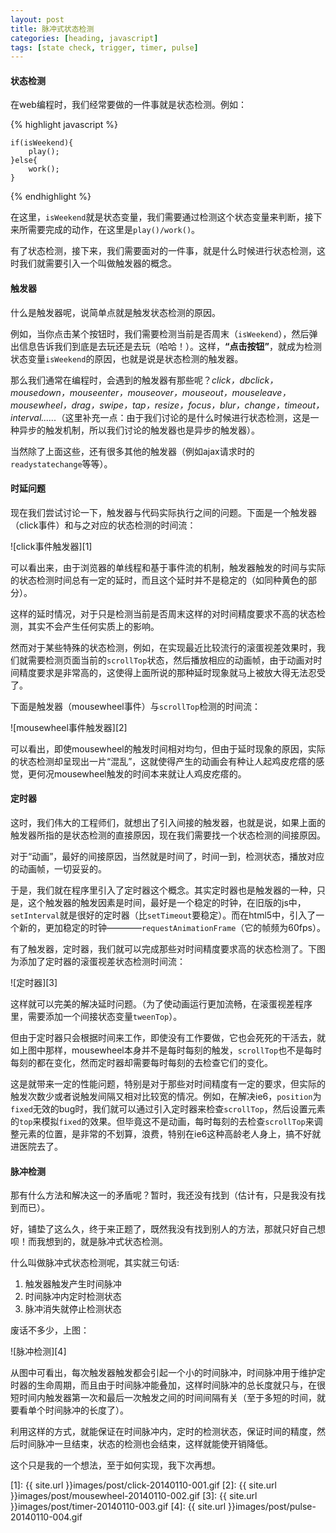 ```yaml
---
layout: post
title: 脉冲式状态检测
categories: [heading, javascript]
tags: [state check, trigger, timer, pulse]
---
```



#### 状态检测

在web编程时，我们经常要做的一件事就是状态检测。例如：

{% highlight javascript %}

    if(isWeekend){
        play();
    }else{
        work();
    }

{% endhighlight %}

在这里，`isWeekend`就是状态变量，我们需要通过检测这个状态变量来判断，接下来所需要完成的动作，在这里是`play()/work()`。

有了状态检测，接下来，我们需要面对的一件事，就是什么时候进行状态检测，这时我们就需要引入一个叫做触发器的概念。


#### 触发器

什么是触发器呢，说简单点就是触发状态检测的原因。

例如，当你点击某个按钮时，我们需要检测当前是否周末（`isWeekend`），然后弹出信息告诉我们到底是去玩还是去玩（哈哈！）。这样，__“点击按钮”__，就成为检测状态变量`isWeekend`的原因，也就是说是状态检测的触发器。

那么我们通常在编程时，会遇到的触发器有那些呢？_click，dbclick，mousedown，mouseenter，mouseover，mouseout，mouseleave，mousewheel，drag，swipe，tap，resize，focus，blur，change，timeout，interval......_（这里补充一点：由于我们讨论的是什么时候进行状态检测，这是一种异步的触发机制，所以我们讨论的触发器也是异步的触发器）。

当然除了上面这些，还有很多其他的触发器（例如ajax请求时的`readystatechange`等等）。


#### 时延问题

现在我们尝试讨论一下，触发器与代码实际执行之间的问题。下面是一个触发器（click事件）和与之对应的状态检测的时间流：

![click事件触发器][1]

可以看出来，由于浏览器的单线程和基于事件流的机制，触发器触发的时间与实际的状态检测时间总有一定的延时，而且这个延时并不是稳定的（如同种黄色的部分）。

这样的延时情况，对于只是检测当前是否周末这样的对时间精度要求不高的状态检测，其实不会产生任何实质上的影响。

然而对于某些特殊的状态检测，例如，在实现最近比较流行的滚蛋视差效果时，我们就需要检测页面当前的`scrollTop`状态，然后播放相应的动画帧，由于动画对时间精度要求是非常高的，这使得上面所说的那种延时现象就马上被放大得无法忍受了。

下面是触发器（mousewheel事件）与`scrollTop`检测的时间流：

![mousewheel事件触发器][2]

可以看出，即使mousewheel的触发时间相对均匀，但由于延时现象的原因，实际的状态检测却呈现出一片“混乱”，这就使得产生的动画会有种让人起鸡皮疙瘩的感觉，更何况mousewheel触发的时间本来就让人鸡皮疙瘩的。


#### 定时器

这时，我们伟大的工程师们，就想出了引入间接的触发器，也就是说，如果上面的触发器所指的是状态检测的直接原因，现在我们需要找一个状态检测的间接原因。

对于“动画”，最好的间接原因，当然就是时间了，时间一到，检测状态，播放对应的动画帧，一切妥妥的。

于是，我们就在程序里引入了定时器这个概念。其实定时器也是触发器的一种，只是，这个触发器的触发因素是时间，最好是一个稳定的时钟，在旧版的js中，`setInterval`就是很好的定时器（比`setTimeout`要稳定）。而在html5中，引入了一个新的，更加稳定的时钟————`requestAnimationFrame`（它的帧频为60fps）。

有了触发器，定时器，我们就可以完成那些对时间精度要求高的状态检测了。下图为添加了定时器的滚蛋视差状态检测时间流：

![定时器][3]

这样就可以完美的解决延时问题。（为了使动画运行更加流畅，在滚蛋视差程序里，需要添加一个间接状态变量`tweenTop`）。

但由于定时器只会根据时间来工作，即使没有工作要做，它也会死死的干活去，就如上图中那样，mousewheel本身并不是每时每刻的触发，`scrollTop`也不是每时每刻的都在变化，然而定时器却需要每时每刻的去检查它们的变化。

这是就带来一定的性能问题，特别是对于那些对时间精度有一定的要求，但实际的触发次数少或者说触发间隔又相对比较宽的情况。例如，在解决ie6，`position`为`fixed`无效的bug时，我们就可以通过引入定时器来检查`scrollTop`，然后设置元素的`top`来模拟`fixed`的效果。但毕竟这不是动画，每时每刻的去检查`scrollTop`来调整元素的位置，是非常的不划算，浪费，特别在ie6这种高龄老人身上，搞不好就进医院去了。


#### 脉冲检测

那有什么方法和解决这一的矛盾呢？暂时，我还没有找到（估计有，只是我没有找到而已）。

好，铺垫了这么久，终于来正题了，既然我没有找到别人的方法，那就只好自己想呗！而我想到的，就是脉冲式状态检测。

什么叫做脉冲式状态检测呢，其实就三句话:

1.  触发器触发产生时间脉冲
2.  时间脉冲内定时检测状态
3.  脉冲消失就停止检测状态

废话不多少，上图：

![脉冲检测][4]

从图中可看出，每次触发器触发都会引起一个小的时间脉冲，时间脉冲用于维护定时器的生命周期，而且由于时间脉冲能叠加，这样时间脉冲的总长度就只与，在很短时间内触发器第一次和最后一次触发之间的时间间隔有关（至于多短的时间，就要看单个时间脉冲的长度了）。

利用这样的方式，就能保证在时间脉冲内，定时的检测状态，保证时间的精度，然后时间脉冲一旦结束，状态的检测也会结束，这样就能使开销降低。

这个只是我的一个想法，至于如何实现，我下次再想。


[1]: {{ site.url }}images/post/click-20140110-001.gif
[2]: {{ site.url }}images/post/mousewheel-20140110-002.gif
[3]: {{ site.url }}images/post/timer-20140110-003.gif
[4]: {{ site.url }}images/post/pulse-20140110-004.gif